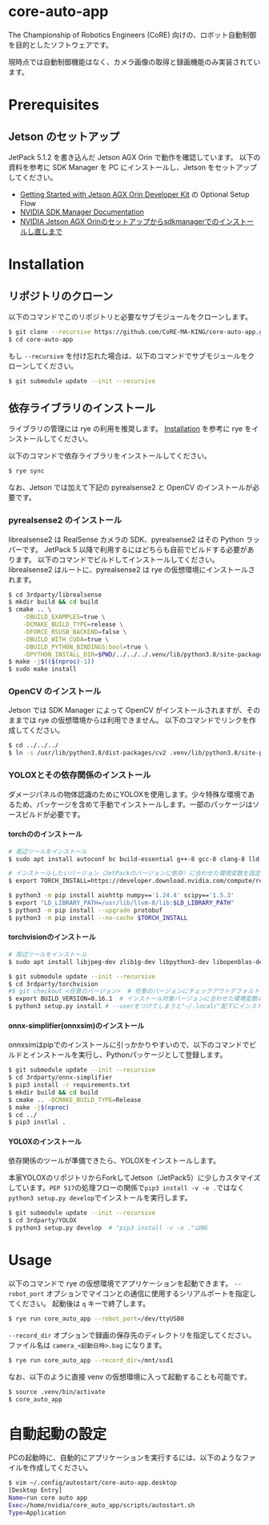 # core-auto-app

The Championship of Robotics Engineers (CoRE) 向けの、ロボット自動制御を目的としたソフトウェアです。

現時点では自動制御機能はなく、カメラ画像の取得と録画機能のみ実装されています。

# Prerequisites

## Jetson のセットアップ

JetPack 5.1.2 を書き込んだ Jetson AGX Orin で動作を確認しています。
以下の資料を参考に SDK Manager を PC にインストールし、Jetson をセットアップしてください。

- [Getting Started with Jetson AGX Orin Developer Kit](https://developer.nvidia.com/embedded/learn/get-started-jetson-agx-orin-devkit) の Optional Setup Flow
- [NVIDIA SDK Manager Documentation](https://docs.nvidia.com/sdk-manager/)
- [NVIDIA Jetson AGX Orinのセットアップからsdkmanagerでのインストールし直しまで](https://www.souichi.club/deep-learning/jetson-agx-orin/)

# Installation

## リポジトリのクローン

以下のコマンドでこのリポジトリと必要なサブモジュールをクローンします。

```sh
$ git clone --recursive https://github.com/CoRE-MA-KING/core-auto-app.git
$ cd core-auto-app
```

もし `--recursive` を付け忘れた場合は、以下のコマンドでサブモジュールをクローンしてください。

```sh
$ git submodule update --init --recursive
```

## 依存ライブラリのインストール

ライブラリの管理には rye の利用を推奨します。
[Installation](https://rye-up.com/guide/installation/) を参考に rye をインストールしてください。

以下のコマンドで依存ライブラリをインストールしてください。

```sh
$ rye sync
```

なお、Jetson では加えて下記の pyrealsense2 と OpenCV のインストールが必要です。

### pyrealsense2 のインストール

librealsense2 は RealSense カメラの SDK、pyrealsense2 はその Python ラッパーです。
JetPack 5 以降で利用するにはどちらも自前でビルドする必要があります。
以下のコマンドでビルドしてインストールしてください。
librealsense2 はルートに、pyrealsense2 は rye の仮想環境にインストールされます。

```sh
$ cd 3rdparty/librealsense
$ mkdir build && cd build
$ cmake .. \
    -DBUILD_EXAMPLES=true \
    -DCMAKE_BUILD_TYPE=release \
    -DFORCE_RSUSB_BACKEND=false \
    -DBUILD_WITH_CUDA=true \
    -DBUILD_PYTHON_BINDINGS:bool=true \
    -DPYTHON_INSTALL_DIR=$PWD/../../../.venv/lib/python3.8/site-packages
$ make -j$(($(nproc)-1))
$ sudo make install
```

### OpenCV のインストール

Jetson では SDK Manager によって OpenCV がインストールされますが、そのままでは rye の仮想環境からは利用できません。
以下のコマンドでリンクを作成してください。

```sh
$ cd ../../../
$ ln -s /usr/lib/python3.8/dist-packages/cv2 .venv/lib/python3.8/site-packages/cv2
```

### YOLOXとその依存関係のインストール

ダメージパネルの物体認識のためにYOLOXを使用します。少々特殊な環境であるため、パッケージを含めて手動でインストールします。一部のパッケージはソースビルドが必要です。

#### torchののインストール

```sh
# 周辺ツールをインストール
$ sudo apt install autoconf bc build-essential g++-8 gcc-8 clang-8 lld-8 gettext-base gfortran-8 iputils-ping libbz2-dev libc++-dev libcgal-dev libffi-dev libfreetype6-dev libhdf5-dev libjpeg-dev liblzma-dev libncurses5-dev libncursesw5-dev libpng-dev libreadline-dev libssl-dev libsqlite3-dev libxml2-dev libxslt-dev locales moreutils openssl python-openssl rsync scons python3-pip libopenblas-dev

# インストールしたいバージョン（JetPackのバージョンに依存）に合わせた環境変数を設定（今回はJetPack5）
$ export TORCH_INSTALL=https://developer.download.nvidia.com/compute/redist/jp/v512/pytorch/torch-2.1.0a0+41361538.nv23.06-cp38-cp38-linux_aarch64.whl

$ python3 -m pip install aiohttp numpy=='1.24.4' scipy=='1.5.3'
$ export "LD_LIBRARY_PATH=/usr/lib/llvm-8/lib:$LD_LIBRARY_PATH"
$ python3 -m pip install --upgrade protobuf
$ python3 -m pip install --no-cache $TORCH_INSTALL
```

#### torchvisionのインストール

```sh
# 周辺ツールをインストール
$ sudo apt install libjpeg-dev zlib1g-dev libpython3-dev libopenblas-dev libavcodec-dev libavformat-dev libswscale-dev

$ git submodule update --init --recursive
$ cd 3rdparty/torchvision
#$ git checkout <任意のバージョン>  # 任意のバージョンにチェックアウトデフォルトではJetPack5に対応した0.16でサブモジュール登録済み
$ export BUILD_VERSION=0.16.1  # インストール対象バージョンに合わせた環境変数の指定
$ python3 setup.py install # --userをつけてしまうと"~/.local/"配下にインストールされるので注意
```

#### onnx-simplifier(onnxsim)のインストール

onnxsimはpipでのインストールに引っかかりやすいので、以下のコマンドでビルドとインストールを実行し、Pythonパッケージとして登録します。

```sh
$ git submodule update --init --recursive
$ cd 3rdparty/onnx-simplifier
$ pip3 install -r requirements.txt
$ mkdir build && cd build
$ cmake .. -DCMAKE_BUILD_TYPE=Release
$ make -j$(nproc)
$ cd ../
$ pip3 instlal .
```

#### YOLOXのインストール

依存関係のツールが準備できたら、YOLOXをインストールします。

本家YOLOXのリポジトリからForkしてJetson（JetPack5）に少しカスタマイズしています。`PEP 517`の処理フローの関係で`pip3 install -v -e .`ではなく`python3 setup.py develop`でインストールを実行します。

```sh
$ git submodule update --init --recursive
$ cd 3rdparty/YOLOX
$ python3 setup.py develop  # "pip3 install -v -e ."はNG
```

# Usage

以下のコマンドで rye の仮想環境でアプリケーションを起動できます。
`--robot_port` オプションでマイコンとの通信に使用するシリアルポートを指定してください。
起動後は `q` キーで終了します。

```sh
$ rye run core_auto_app --robot_port=/dev/ttyUSB0
```

`--record_dir` オプションで録画の保存先のディレクトリを指定してください。ファイル名は `camera_<起動日時>.bag` になります。

```sh
$ rye run core_auto_app --record_dir=/mnt/ssd1
```

なお、以下のように直接 venv の仮想環境に入って起動することも可能です。

```sh
$ source .venv/bin/activate
$ core_auto_app
```

# 自動起動の設定

PCの起動時に、自動的にアプリケーションを実行するには、以下のようなファイルを作成してください。

```sh
$ vim ~/.config/autostart/core-auto-app.desktop
[Desktop Entry]
Name=run core auto app
Exec=/home/nvidia/core_auto_app/scripts/autostart.sh
Type=Application
```


